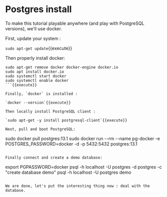 # Postgres install

To make this tutorial playable anywhere (and play with PostgreSQL versions), we'll use
docker.

First, update your system :

`sudo apt-get update`{{execute}}

Then properly install docker:

```
sudo apt-get remove docker docker-engine docker.io
sudo apt install docker.io
sudo systemctl start docker
sudo systemctl enable docker
```{{execute}}

Finally, `docker` is installed :

`docker --version`{{execute}}

Then locally install PostgreSQL client :

`sudo apt-get -y install postgresql-client`{{execute}}

Next, pull and boot PostgreSQL:

```
sudo docker pull postgres:13.1
sudo docker run --rm --name pg-docker -e POSTGRES_PASSWORD=docker -d -p 5432:5432 postgres:13.1
```{{execute}}

Finally connect and create a demo database:

```
export PGPASSWORD=docker
psql -h localhost -U postgres -d postgres -c "create database demo"
psql -h localhost -U postgres demo
```{{execute}}

We are done, let's put the interesting thing now : deal with the database.
